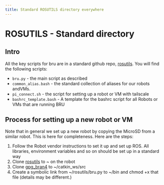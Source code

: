 ```yaml
---
title: Standard ROSUTILS directory everywhere
---
```

# ROSUTILS - Standard directory

## Intro

All the key scripts for bru are in a standard github repo, [rosutils](https://github.com/campusrover/rosutils). You will find the following scripts:

* `bru.py` - the main script as described
* `common_alias.bash` - the standard collection of aliases for our robots andVMs.
* `pi_connect.sh` - the script for setting up a robot or VM with tailscale
* `bashrc_template.bash` - A template for the bashrc script for all Robots or VMs that are running BRU

## Process for setting up a new robot or VM

Note that in general we set up a new robot by copying the MicroSD from a similar robot. This is here for completeness. Here are the steps:

1. Follow the Robot vendor instructions to set it up and set up ROS. All libraries, environment variables and so on should be set up in a standard way
1. Clone [rosutils](https://github.com/campusrover/rosutils) to ~ on the robot
1. Clone [gpg_bran4](https://github.com/campusrover/gpg_bran4) to ~/catkin_ws/src
1. Create a symbolic link from ~/rosutils/bru.py to ~/bin and chmod +x that file (details may be different.)


